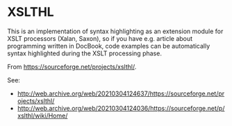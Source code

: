 # XSLTHL

This is an implementation of syntax highlighting as an extension module for XSLT processors (Xalan, Saxon), so if you have e.g.
article about programming written in DocBook, code examples can be automatically syntax highlighted during the XSLT processing phase.

From https://sourceforge.net/projects/xslthl/.

See:

- http://web.archive.org/web/20210304124637/https://sourceforge.net/projects/xslthl/
- http://web.archive.org/web/20210304124036/https://sourceforge.net/p/xslthl/wiki/Home/
